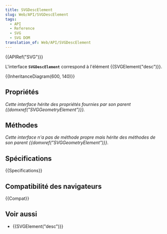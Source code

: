 ```yaml
---
title: SVGDescElement
slug: Web/API/SVGDescElement
tags:
  - API
  - Reference
  - SVG
  - SVG DOM
translation_of: Web/API/SVGDescElement
---
```

{{APIRef("SVG")}}

L'interface **`SVGDescElement`** correspond à l'élément {{SVGElement("desc")}}.

{{InheritanceDiagram(600, 140)}}

## Propriétés

_Cette interface hérite des propriétés fournies par son parent {{domxref("SVGGeometryElement")}}._

## Méthodes

_Cette interface n'a pas de méthode propre mais hérite des méthodes de son parent {{domxref("SVGGeometryElement")}}._

## Spécifications

{{Specifications}}

## Compatibilité des navigateurs

{{Compat}}

## Voir aussi

- {{SVGElement("desc")}}
